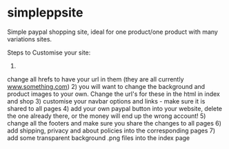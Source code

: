 # simpleppsite
Simple paypal shopping site, ideal for one product/one product with many variations sites.

Steps to Customise your site:

1)
change all hrefs to have your url in them (they are all currently www.something.com)
2)
you will want to change the background and product images to your own. Change the url's for these in the html in index and shop
3)
customise your navbar options and links - make sure it is shared to all pages
4)
add your own paypal button into your website, delete the one already there, or the money will end up the wrong account!
5) change all the footers and make sure you share the changes to all pages
6) add shipping, privacy and about policies into the corresponding pages
7) add some transparent background .png files into the index page 

